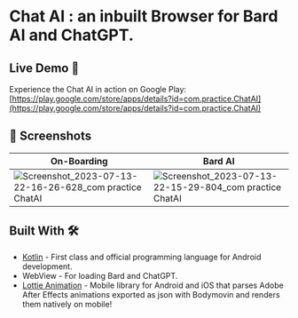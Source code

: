 # Chat AI : an inbuilt Browser for Bard AI and ChatGPT.


## Live Demo 🚀

Experience the Chat AI in action on Google Play: [https://play.google.com/store/apps/details?id=com.practice.ChatAI](https://play.google.com/store/apps/details?id=com.practice.ChatAI)


## 📸 Screenshots

| On-Boarding | Bard AI |
|--|--|
|![Screenshot_2023-07-13-22-16-26-628_com practice ChatAI](https://github.com/jemish-169/Chat-AI/assets/95186825/dac744d3-03a8-4253-8b54-1a144cbb222e)|![Screenshot_2023-07-13-22-15-29-804_com practice ChatAI](https://github.com/jemish-169/Chat-AI/assets/95186825/ac8ae084-2479-4c7d-b6d0-cf48fd9c8c24)|



## Built With 🛠

- [Kotlin](https://kotlinlang.org/) - First class and official programming language for Android development.
- WebView - For loading Bard and ChatGPT.
- [Lottie Animation](https://github.com/airbnb/lottie-android) - Mobile library for Android and iOS that parses Adobe After Effects animations exported as json with Bodymovin and renders them natively on mobile!
